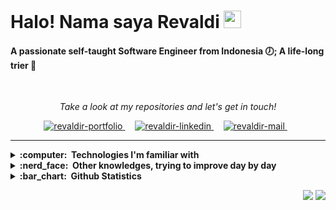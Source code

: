 <h1>Halo! Nama saya Revaldi <img src="https://media.giphy.com/media/hvRJCLFzcasrR4ia7z/giphy.gif" width="28px" height="28px"></h1>

<h4>A passionate self-taught Software Engineer from Indonesia 🕖; A life-long trier 🥊</h4>
<br/>
<p align="center">
  <i>Take a look at my repositories and let's get in touch!</i>
</p>

<p align="center">
 <a href=""https://revaldir.github.io/portfolio/" target="blank">
  <img src="https://img.shields.io/badge/PORTFOLIO-000000" alt="revaldir-portfolio" />
 </a> &nbsp; &nbsp;
 <a href="https://www.linkedin.com/in/revaldir/" target="_blank">
  <img src="https://img.shields.io/badge/LinkedIn-0077B5?style=for-the-badge&logo=linkedin&logoColor=white" alt="revaldir-linkedin"/>
 </a> &nbsp; &nbsp;
 <a href="mailto:revaldii32@gmail.com?subject=Hello%20Revaldi!" target="_blank">
  <img src="https://img.shields.io/badge/Gmail-EA4335?style=for-the-badge&logo=gmail&logoColor=white" alt="revaldir-mail" />
 </a> &nbsp;&nbsp;
</p>

---

<details>
  <summary><b>:computer: &nbsp;Technologies I'm familiar with</b></summary>
  <br/>
  
  ![HTML5](https://img.shields.io/badge/HTML5-E34F26.svg?&style=flat&logo=html5&logoColor=white)&nbsp;
  ![CSS3](https://img.shields.io/badge/CSS3-%231572B6.svg?&style=flat&logo=css3&logoColor=white)&nbsp;
  ![JavaScript](https://img.shields.io/badge/JAVASCRIPT-323330.svg?&style=flat&logo=javascript&logoColor=%23F7DF1E)&nbsp;
  ![TypeScript](https://img.shields.io/badge/TYPESCRIPT-%23007ACC.svg?&style=flat&logo=typescript&logoColor=white)&nbsp;
  ![PHP](https://img.shields.io/badge/PHP-777BB4.svg?&style=flat&logo=php&logoColor=white)&nbsp;\
  ![Postgres](https://img.shields.io/badge/POSTGRES-%23316192.svg?&style=flat&logo=postgresql&logoColor=white)
  ![MySQL](https://img.shields.io/badge/MARIADB-4479A1.svg?&style=flat&logo=mariadb&logoColor=white)
  ![SQLite](https://img.shields.io/badge/SQLITE-003B57.svg?&style=flat&logo=sqlite&logoColor=white)
  ![Redis](https://img.shields.io/badge/REDIS-DC382D.svg?&style=flat&logo=redis&logoColor=white)&nbsp;
  ![Firebase](https://img.shields.io/badge/FIREBASE-FFCA28.svg?&style=flat&logo=firebase&logoColor=black)&nbsp;
  ![MongoDB](https://img.shields.io/badge/MONGODB-47A248.svg?&style=flat&logo=mongodb&logoColor=white)&nbsp;
  ![MinIO](https://img.shields.io/badge/MINIO-C72E49.svg?&style=flat&logo=minio&logoColor=white)&nbsp;\
  ![Git](https://img.shields.io/badge/GIT-%23F05033.svg?&style=flat&logo=git&logoColor=white)&nbsp;
  ![GitHub](https://img.shields.io/badge/GITHUB-%23121011.svg?&style=flat&logo=github&logoColor=white)&nbsp;
  ![GitLab](https://img.shields.io/badge/GITLAB-%23181717.svg?&style=flat&logo=gitlab&logoColor=white)&nbsp;
  ![Docker](https://img.shields.io/badge/DOCKER-2496ED.svg?&style=flat&logo=docker&logoColor=white)&nbsp;
  ![LINUX](https://img.shields.io/badge/LINUX-FCC624?style=flat-square&logo=linux&logoColor=black)&nbsp;
  ![NodeJS](https://img.shields.io/badge/NODEJS-339933.svg?&style=flat&logo=node.js&logoColor=white)&nbsp;
  ![Nginx](https://img.shields.io/badge/NGINX-269539.svg?&style=flat&logo=nginx&logoColor=white)&nbsp;\
  ![NestJS](https://img.shields.io/badge/NESTJS-E0234E.svg?&style=flat&logo=nestjs&logoColor=white)&nbsp;
  ![ExpressJS](https://img.shields.io/badge/EXPRESS-000000.svg?style=flat&logo=express&logoColor=white)&nbsp;
  ![Laravel](https://img.shields.io/badge/LARAVEL-FF2D20.svg?&style=flat&logo=laravel&logoColor=white)&nbsp;
  ![CodeIgniter](https://img.shields.io/badge/CODEIGNITER-EF4223.svg?&style=flat&logo=codeigniter&logoColor=white)&nbsp;
  ![Yii2](https://img.shields.io/badge/YII2-777BB4.svg?&style=flat&logo=php&logoColor=white)&nbsp;
  ![ReactJS](https://img.shields.io/badge/REACT-61DAFB.svg?&style=flat&logo=react&logoColor=black)&nbsp;
  ![NextJS](https://img.shields.io/badge/NEXTJS-000000.svg?&style=flat&logo=nextdotjs&logoColor=white)&nbsp;
  ![VueJS](https://img.shields.io/badge/VUE-4FC08D.svg?&style=flat&logo=vuedotjs&logoColor=white)&nbsp;
  ![JQuery](https://img.shields.io/badge/JQUERY-0769AD.svg?&style=flat&logo=jquery&logoColor=white)&nbsp;\
  ![OpenAPI](https://img.shields.io/badge/OPENAPI-6BA539.svg?&style=flat&logo=openapiinitiative&logoColor=white)&nbsp;
  ![Swagger](https://img.shields.io/badge/SWAGGER-85EA2D.svg?&style=flat&logo=swagger&logoColor=black)&nbsp;
  ![Postman](https://img.shields.io/badge/POSTMAN-FF6C37.svg?&style=flat&logo=postman&logoColor=white)&nbsp;
  ![Figma](https://img.shields.io/badge/FIGMA-F24E1E.svg?&style=flat&logo=figma&logoColor=white)&nbsp;
  ![MVC Architecture](https://img.shields.io/badge/MVC-888888.svg?&style=flat&logoColor=white)&nbsp;
  ![SCRUM](https://img.shields.io/badge/SCRUM-6DB33F.svg?&style=flat&logo=ddd&logoColor=white)&nbsp;
</details>

<details>
  <summary><b>:nerd_face: &nbsp;Other knowledges, trying to improve day by day</b></summary>
  <br/>
  
  ![Python](https://img.shields.io/badge/PYTHON-3776AB.svg?&style=flat&logo=python&logoColor=white)&nbsp;
  ![Cpp](https://img.shields.io/badge/C++-00599C.svg?&style=flat&logo=c%2B%2B&logoColor=white)&nbsp;
  ![Arduino](https://img.shields.io/badge/ARDUINO-00979D.svg?&style=flat&logo=arduino&logoColor=white)&nbsp;
  ![Go](https://img.shields.io/badge/GO-00ADD8.svg?&style=flat&logo=go&logoColor=white)&nbsp;
  ![Kubernetes](https://img.shields.io/badge/KUBERNETES-326CE5.svg?&style=flat&logo=kubernetes&logoColor=white)&nbsp;
  ![GRAPHQL](https://img.shields.io/badge/GRAPHQL-E10098.svg?&style=flat&logo=graphql&logoColor=white)&nbsp;\
  ![SocketIO](https://img.shields.io/badge/SOCKETIO-010101.svg?&style=flat&logo=socketdotio&logoColor=white)&nbsp;
  ![Jest](https://img.shields.io/badge/JEST-C21325.svg?&style=flat&logo=jest&logoColor=white)&nbsp;
</details>

<details>
  <summary><b>:bar_chart: &nbsp;Github Statistics</b></summary>
  <br />

  <p align="left"> <a href="https://github.com/ryo-ma/github-profile-trophy"><img src="https://github-profile-trophy.vercel.app/?username=revaldir" alt="revaldir" /></a> </p>
  <p><img align="left" src="https://github-readme-stats.vercel.app/api/top-langs?username=revaldir&show_icons=true&locale=en&layout=compact" alt="revaldir" /></p>
  <p>&nbsp;<img align="center" src="https://github-readme-stats.vercel.app/api?username=revaldir&show_icons=true&locale=en" alt="revaldir" /></p>
</details>

<p align="right">
  <img src="https://komarev.com/ghpvc/?username=revaldir&style=plastic&label=Views"><img>
  <img src="https://badges.pufler.dev/visits/revaldir/revaldir?color=black&logo=github" />
</p>
<!--
**revaldir/revaldir** is a ✨ _special_ ✨ repository because its `README.md` (this file) appears on your GitHub profile.

Here are some ideas to get you started:

- 🔭 I’m currently working on ...
- 🌱 I’m currently learning ...
- 👯 I’m looking to collaborate on ...
- 🤔 I’m looking for help with ...
- 💬 Ask me about ...
- 📫 How to reach me: ...
- 😄 Pronouns: ...
- ⚡ Fun fact: ...
-->
